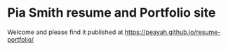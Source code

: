 # Pia Smith resume and Portfolio site
Welcome and please find it published at https://peayah.github.io/resume-portfolio/
